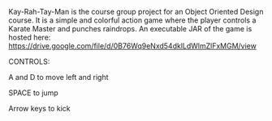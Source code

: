 Kay-Rah-Tay-Man is the course group project for an Object Oriented Design course. 
It is a simple and colorful action game where the player controls a Karate Master
and punches raindrops. An executable JAR of the game is hosted here:
https://drive.google.com/file/d/0B76Wq9eNxd54dklLdWlmZlFxMGM/view

CONTROLS:

A and D to move left and right

SPACE to jump

Arrow keys to kick
